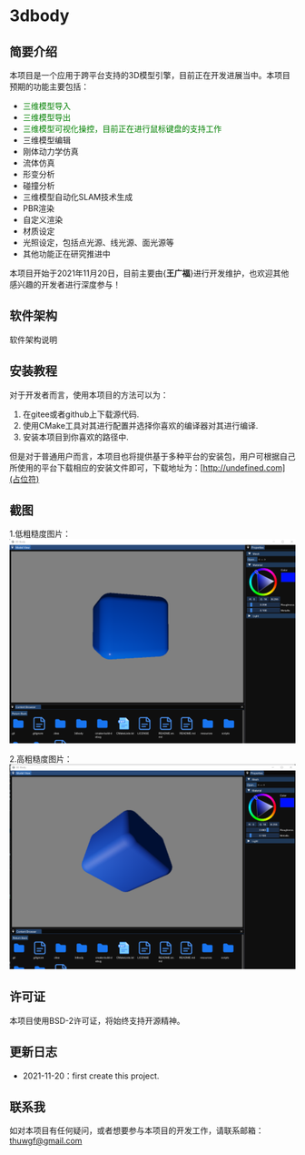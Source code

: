 # 3dbody

## 简要介绍

本项目是一个应用于跨平台支持的3D模型引擎，目前正在开发进展当中。本项目预期的功能主要包括：

+ <font color=green>三维模型导入</font>
+ <font color=green>三维模型导出</font>
+ <font color=green>三维模型可视化操控，目前正在进行鼠标键盘的支持工作</font>
+ 三维模型编辑
+ 刚体动力学仿真
+ 流体仿真
+ 形变分析
+ 碰撞分析
+ 三维模型自动化SLAM技术生成
+ PBR渲染
+ 自定义渲染
+ 材质设定
+ 光照设定，包括点光源、线光源、面光源等
+ 其他功能正在研究推进中

本项目开始于2021年11月20日，目前主要由{**王广福**}进行开发维护，也欢迎其他感兴趣的开发者进行深度参与！

## 软件架构

软件架构说明

## 安装教程

对于开发者而言，使用本项目的方法可以为：

1. 在gitee或者github上下载源代码.
2. 使用CMake工具对其进行配置并选择你喜欢的编译器对其进行编译.
3. 安装本项目到你喜欢的路径中.

但是对于普通用户而言，本项目也将提供基于多种平台的安装包，用户可根据自己所使用的平台下载相应的安装文件即可，下载地址为：[http://undefined.com](占位符)

## 截图
1.低粗糙度图片：
![](./resources/others/Snipaste_2021-12-18_19-36-15.png)

2.高粗糙度图片：
![](./resources/others/Snipaste_2021-12-18_19-35-19.png)

## 许可证

本项目使用BSD-2许可证，将始终支持开源精神。

## 更新日志

+ 2021-11-20：first create this project.

## 联系我

如对本项目有任何疑问，或者想要参与本项目的开发工作，请联系邮箱： thuwgf@gmail.com
